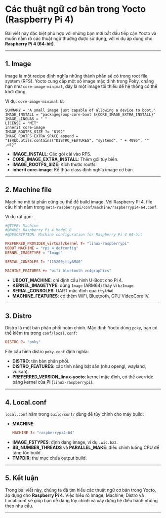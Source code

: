 # Các thuật ngữ cơ bản trong Yocto (Raspberry Pi 4)

Bài viết này đặc biệt phù hợp với những bạn mới bắt đầu tiếp cận Yocto và muốn nắm rõ các thuật ngữ thường được sử dụng, với ví dụ áp dụng cho **Raspberry Pi 4 (64-bit)**.

---

## 1. Image
Image là một recipe định nghĩa những thành phần sẽ có trong root file system (RFS). Yocto cung cấp một số image mặc định trong Poky, chẳng hạn như `core-image-minimal`, đây là một image tối thiểu để hệ thống có thể khởi động.

Ví dụ: `core-image-minimal.bb`  

```bitbake
SUMMARY = "A small image just capable of allowing a device to boot."
IMAGE_INSTALL = "packagegroup-core-boot ${CORE_IMAGE_EXTRA_INSTALL}"
IMAGE_LINGUAS = " "
LICENSE = "MIT"
inherit core-image
IMAGE_ROOTFS_SIZE ?= "8192"
IMAGE_ROOTFS_EXTRA_SPACE_append = "${@bb.utils.contains("DISTRO_FEATURES", "systemd", " + 4096", "" ,d)}"
```

- **IMAGE_INSTALL**: Các gói cài vào RFS.  
- **CORE_IMAGE_EXTRA_INSTALL**: Thêm gói tùy biến.  
- **IMAGE_ROOTFS_SIZE**: Kích thước rootfs.  
- **inherit core-image**: Kế thừa class định nghĩa image cơ bản.  

---

## 2. Machine file
Machine mô tả phần cứng cụ thể để build image. Với Raspberry Pi 4, file cấu hình nằm trong `meta-raspberrypi/conf/machine/raspberrypi4-64.conf`.

Ví dụ rút gọn:  

```conf
#@TYPE: Machine
#@NAME: Raspberry Pi 4 Model B
#@DESCRIPTION: Machine configuration for Raspberry Pi 4 64-bit

PREFERRED_PROVIDER_virtual/kernel ?= "linux-raspberrypi"
UBOOT_MACHINE = "rpi_4_defconfig"
KERNEL_IMAGETYPE = "Image"

SERIAL_CONSOLES ?= "115200;ttyAMA0"

MACHINE_FEATURES += "wifi bluetooth vc4graphics"
```

- **UBOOT_MACHINE**: chỉ định cấu hình U-Boot cho Pi 4.  
- **KERNEL_IMAGETYPE**: dùng `Image` (ARM64) thay vì `bzImage`.  
- **SERIAL_CONSOLES**: UART mặc định qua `ttyAMA0`.  
- **MACHINE_FEATURES**: có thêm WiFi, Bluetooth, GPU VideoCore IV.  

---

## 3. Distro
Distro là một bản phân phối hoàn chỉnh. Mặc định Yocto dùng `poky`, bạn có thể kiểm tra trong `conf/local.conf`:  

```conf
DISTRO ?= "poky"
```

File cấu hình distro `poky.conf` định nghĩa:  

- **DISTRO**: tên bản phân phối.  
- **DISTRO_FEATURES**: các tính năng bật sẵn (như opengl, wayland, vulkan).  
- **PREFERRED_VERSION_linux-yocto**: kernel mặc định, có thể override bằng kernel của Pi (`linux-raspberrypi`).  

---

## 4. Local.conf
`local.conf` nằm trong `build/conf/` dùng để tùy chỉnh cho máy build:  

- **MACHINE**:  
  ```conf
  MACHINE ?= "raspberrypi4-64"
  ```
- **IMAGE_FSTYPES**: định dạng image, ví dụ `.wic.bz2`.  
- **BB_NUMBER_THREADS** và **PARALLEL_MAKE**: điều chỉnh luồng CPU để tăng tốc build.  
- **TMPDIR**: thư mục chứa output build.  

---

## 5. Kết luận
Trong bài viết này, chúng ta đã tìm hiểu các thuật ngữ cơ bản trong Yocto, áp dụng cho **Raspberry Pi 4**. Việc hiểu rõ Image, Machine, Distro và Local.conf sẽ giúp bạn dễ dàng tùy chỉnh và xây dựng hệ điều hành nhúng theo nhu cầu.  

---
